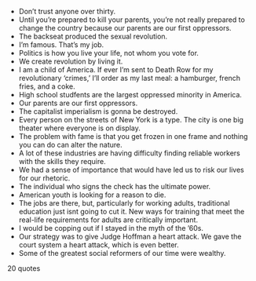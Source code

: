  - Don’t trust anyone over thirty.
 - Until you’re prepared to kill your parents, you’re not really prepared to change the country because our parents are our first oppressors.
 - The backseat produced the sexual revolution.
 - I’m famous. That’s my job.
 - Politics is how you live your life, not whom you vote for.
 - We create revolution by living it.
 - I am a child of America. If ever I’m sent to Death Row for my revolutionary ‘crimes,’ I’ll order as my last meal: a hamburger, french fries, and a coke.
 - High school studfents are the largest oppressed minority in America.
 - Our parents are our first oppressors.
 - The capitalist imperialism is gonna be destroyed.
 - Every person on the streets of New York is a type. The city is one big theater where everyone is on display.
 - The problem with fame is that you get frozen in one frame and nothing you can do can alter the nature.
 - A lot of these industries are having difficulty finding reliable workers with the skills they require.
 - We had a sense of importance that would have led us to risk our lives for our rhetoric.
 - The individual who signs the check has the ultimate power.
 - American youth is looking for a reason to die.
 - The jobs are there, but, particularly for working adults, traditional education just isnt going to cut it. New ways for training that meet the real-life requirements for adults are critically important.
 - I would be copping out if I stayed in the myth of the ’60s.
 - Our strategy was to give Judge Hoffman a heart attack. We gave the court system a heart attack, which is even better.
 - Some of the greatest social reformers of our time were wealthy.

20 quotes